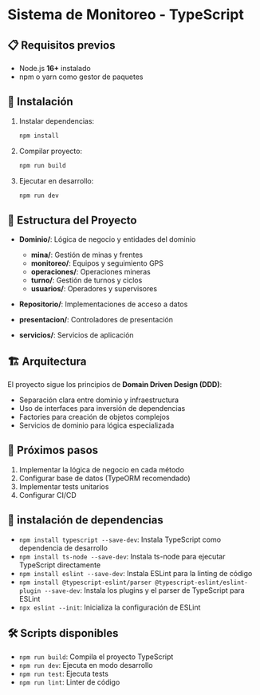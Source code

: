 # Sistema de Monitoreo - TypeScript

## 📋 Requisitos previos

- Node.js **16+** instalado
- npm o yarn como gestor de paquetes

## 🔧 Instalación

1. Instalar dependencias:
   ```bash
   npm install
   ```

2. Compilar proyecto:
   ```bash
   npm run build
   ```

3. Ejecutar en desarrollo:
   ```bash
   npm run dev
   ```

## 📁 Estructura del Proyecto

- **Dominio/**: Lógica de negocio y entidades del dominio
  - **mina/**: Gestión de minas y frentes
  - **monitoreo/**: Equipos y seguimiento GPS
  - **operaciones/**: Operaciones mineras
  - **turno/**: Gestión de turnos y ciclos
  - **usuarios/**: Operadores y supervisores

- **Repositorio/**: Implementaciones de acceso a datos
- **presentacion/**: Controladores de presentación
- **servicios/**: Servicios de aplicación

## 🏗️ Arquitectura

El proyecto sigue los principios de **Domain Driven Design (DDD)**:
- Separación clara entre dominio y infraestructura
- Uso de interfaces para inversión de dependencias
- Factories para creación de objetos complejos
- Servicios de dominio para lógica especializada

## 🚀 Próximos pasos

1. Implementar la lógica de negocio en cada método
2. Configurar base de datos (TypeORM recomendado)
3. Implementar tests unitarios
4. Configurar CI/CD


## 🔧 instalación de dependencias

- `npm install typescript --save-dev`: Instala TypeScript como dependencia de desarrollo
- `npm install ts-node --save-dev`: Instala ts-node para ejecutar TypeScript directamente
- `npm install eslint --save-dev`:  Instala ESLint para la linting de código
- `npm install @typescript-eslint/parser @typescript-eslint/eslint-plugin --save-dev`: Instala los plugins y el parser de TypeScript para ESLint
- `npx eslint --init`:  Inicializa la configuración de ESLint

## 🛠️ Scripts disponibles

- `npm run build`: Compila el proyecto TypeScript
- `npm run dev`: Ejecuta en modo desarrollo
- `npm run test`: Ejecuta tests
- `npm run lint`: Linter de código